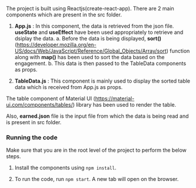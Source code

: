 The project is built using Reactjs(create-react-app). There are 2 main components which are present in the src folder.

1. **App.js** : In this component, the data is retrieved from the json file. **useState** and **useEffect** have been used appropriately to retrieve and dsiplay the data.
   a. Before the data is being displayed, **sort()** (https://developer.mozilla.org/en-US/docs/Web/JavaScript/Reference/Global_Objects/Array/sort) function along with **map()** has been used to sort the data based on the engagement.
   b. This data is then passed to the TableData components as props.

2. **TableData.js** : This component is mainly used to display the sorted table data which is received from App.js as props.

The table component of Material UI (https://material-ui.com/components/tables/) library has been used to render the table.

Also, **earned.json** file is the input file from which the data is being read and is present in src folder.

### Running the code

Make sure that you are in the root level of the project to perform the below steps.

1. Install the components using `npm install`.

2. To run the code, run `npm start`. A new tab will open on the browser.
